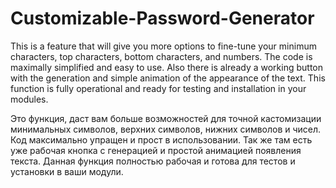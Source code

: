 # Customizable-Password-Generator

This is a feature that will give you more options to fine-tune your minimum characters, top characters, bottom characters, and numbers. The code is maximally simplified and easy to use. Also there is already a working button with the generation and simple animation of the appearance of the text. This function is fully operational and ready for testing and installation in your modules.

Это функция, даст вам больше возможностей для точной кастомизации минимальных символов, верхних символов, нижних символов и чисел. Код максимально упращен и прост в использовании. Так же там есть уже рабочая кнопка с генерацией и простой анимацией появления текста. Данная функция полностью рабочая и готова для тестов и установки в ваши модули.
